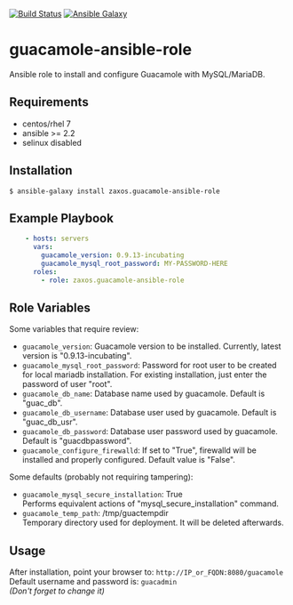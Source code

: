 [![Build Status](https://travis-ci.org/zaxos/guacamole-ansible-role.svg?branch=master)](https://travis-ci.org/zaxos/guacamole-ansible-role)
[![Ansible Galaxy](https://img.shields.io/badge/galaxy-_zaxos.guacamole--ansible--role-blue.svg)](https://galaxy.ansible.com/zaxos/guacamole-ansible-role/)

guacamole-ansible-role
======================

Ansible role to install and configure Guacamole with MySQL/MariaDB.

Requirements
------------
* centos/rhel 7
* ansible >= 2.2
* selinux disabled

Installation
------------
```
$ ansible-galaxy install zaxos.guacamole-ansible-role
```

Example Playbook
----------------
```yaml
    - hosts: servers
      vars:
        guacamole_version: 0.9.13-incubating
        guacamole_mysql_root_password: MY-PASSWORD-HERE
      roles:
        - role: zaxos.guacamole-ansible-role
```

Role Variables
--------------
Some variables that require review:
- `guacamole_version`: Guacamole version to be installed. Currently, latest version is "0.9.13-incubating".
- `guacamole_mysql_root_password`: Password for root user to be created for local mariadb installation. For existing installation, just enter the password of user "root".
- `guacamole_db_name`: Database name used by guacamole. Default is "guac_db".
- `guacamole_db_username`: Database user used by guacamole. Default is "guac_db_usr".
- `guacamole_db_password`: Database user password used by guacamole. Default is "guacdbpassword".
- `guacamole_configure_firewalld`: If set to "True", firewalld will be installed and properly configured. Default value is "False".

Some defaults (probably not requiring tampering):
- `guacamole_mysql_secure_installation`: True  
Performs equivalent actions of "mysql_secure_installation" command.
- `guacamole_temp_path`: /tmp/guactempdir  
Temporary directory used for deployment. It will be deleted afterwards.

Usage
-----
After installation, point your browser to: `http://IP_or_FQDN:8080/guacamole`  
Default username and password is: `guacadmin`  
*(Don't forget to change it)*
